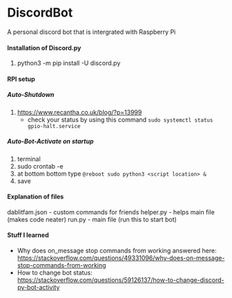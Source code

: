 # DiscordBot
A personal discord bot that is intergrated with Raspberry Pi

#### Installation of Discord.py
1. python3 -m pip install -U discord.py

#### RPI setup
##### Auto-Shutdown
1. https://www.recantha.co.uk/blog/?p=13999
	- check your status by using this command ```sudo systemctl status gpio-halt.service```
##### Auto-Bot-Activate on startup
1. terminal
2. sudo crontab -e
3. at bottom bottom type ```@reboot sudo python3 <script location> &```
4. save

#### Explanation of files
dablitfam.json - custom commands for friends
helper.py - helps main file (makes code neater)
run.py - main file (run this to start bot)

#### Stuff I learned
- Why does on_message stop commands from working answered here: https://stackoverflow.com/questions/49331096/why-does-on-message-stop-commands-from-working
- How to change bot status: https://stackoverflow.com/questions/59126137/how-to-change-discord-py-bot-activity